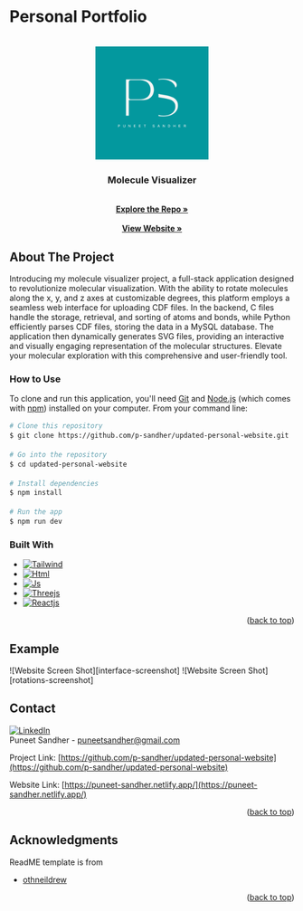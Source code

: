 # Personal Portfolio

<!-- Improved compatibility of back to top link: See: https://github.com/othneildrew/Best-README-Template/pull/73 -->
<a name="readme-top"></a>
<!--
*** Thanks for checking out the Best-README-Template. If you have a suggestion
*** that would make this better, please fork the repo and create a pull request
*** or simply open an issue with the tag "enhancement".
*** Don't forget to give the project a star!
*** Thanks again! Now go create something AMAZING! :D
-->



<!-- PROJECT SHIELDS -->
<!--
*** I'm using markdown "reference style" links for readability.
*** Reference links are enclosed in brackets [ ] instead of parentheses ( ).
*** See the bottom of this document for the declaration of the reference variables
*** for contributors-url, forks-url, etc. This is an optional, concise syntax you may use.
*** https://www.markdownguide.org/basic-syntax/#reference-style-links
-->



<!-- PROJECT LOGO -->
<br />
<div align="center">
  <a href="https://puneet-sandher.netlify.app/">
    <img src="puneet-sandher-logo.png" alt="Logo" width="200" height="200">
  </a>

<h3 align="center">Molecule Visualizer</h3>

  <p align="center">
    <br />
    <a href="https://github.com/p-sandher/updated-personal-website"><strong>Explore the Repo »</strong></a>
    <br />
    <br />
    <a href="https://puneet-sandher.netlify.app/"><strong>View Website »</strong></a>
  </p>
</div>



<!-- ABOUT THE PROJECT -->
## About The Project

Introducing my molecule visualizer project, a full-stack application designed to revolutionize molecular visualization. With the ability to rotate molecules along the x, y, and z axes at customizable degrees, this platform employs a seamless web interface for uploading CDF files. In the backend, C files handle the storage, retrieval, and sorting of atoms and bonds, while Python efficiently parses CDF files, storing the data in a MySQL database. The application then dynamically generates SVG files, providing an interactive and visually engaging representation of the molecular structures. Elevate your molecular exploration with this comprehensive and user-friendly tool.

### How to Use

To clone and run this application, you'll need [Git](https://git-scm.com) and [Node.js](https://nodejs.org/en/download/) (which comes with [npm](http://npmjs.com)) installed on your computer. From your command line:

```bash
# Clone this repository
$ git clone https://github.com/p-sandher/updated-personal-website.git

# Go into the repository
$ cd updated-personal-website

# Install dependencies
$ npm install

# Run the app
$ npm run dev
```

### Built With

* [![Tailwind][Tailwind]][Tailwind-url]
* [![Html][Html]][Html-url]
* [![Js][Js]][Js-url]
* [![Threejs][Threejs]][Threejs-url]
* [![Reactjs][Reactjs]][Reactjs-url]

<p align="right">(<a href="#readme-top">back to top</a>)</p>


## Example

![Website Screen Shot][interface-screenshot]
![Website Screen Shot][rotations-screenshot]

<!-- CONTACT -->
## Contact


[![LinkedIn][linkedin-shield]][linkedin-url]
<br />
Puneet Sandher -  puneetsandher@gmail.com

Project Link: [https://github.com/p-sandher/updated-personal-website](https://github.com/p-sandher/updated-personal-website)

Website Link: [https://puneet-sandher.netlify.app/](https://puneet-sandher.netlify.app/)

<p align="right">(<a href="#readme-top">back to top</a>)</p>



<!-- ACKNOWLEDGMENTS -->
## Acknowledgments

ReadME template is from 
* [othneildrew](https://github.com/othneildrew/Best-README-Template)


<p align="right">(<a href="#readme-top">back to top</a>)</p>



<!-- MARKDOWN LINKS & IMAGES -->
<!-- https://www.markdownguide.org/basic-syntax/#reference-style-links -->


[linkedin-shield]: https://img.shields.io/badge/-LinkedIn-black.svg?style=for-the-badge&logo=linkedin&colorB=555
[linkedin-url]: https://www.linkedin.com/in/puneet-sandher/


[Html]: https://img.shields.io/badge/HTML5-E34F26?style=for-the-badge&logo=html5&logoColor=white
[Html-url]: https://html.com/
[Tailwind]: https://img.shields.io/badge/tailwindcss-%2338B2AC.svg?style=for-the-badge&logo=tailwind-css&logoColor=white
[Tailwind-url]: https://tailwindcss.com/
[Js]: https://img.shields.io/badge/JavaScript-323330?style=for-the-badge&logo=javascript&logoColor=F7DF1E
[Js-url]: https://developer.mozilla.org/en-US/docs/Web/JavaScript
[Python]: https://img.shields.io/badge/Python-FFD43B?style=for-the-badge&logo=python&logoColor=blue
[Python-url]: https://www.python.org/
[Threejs]: https://img.shields.io/badge/threejs-black?style=for-the-badge&logo=three.js&logoColor=white
[Threejs-url]: https://threejs.org/docs/
[Reactjs]: https://img.shields.io/badge/react-%2320232a.svg?style=for-the-badge&logo=react&logoColor=%2361DAFB
[Reactjs-url]: https://react.dev/
